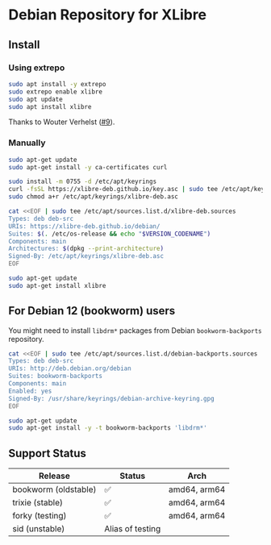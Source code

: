 # Debian Repository for XLibre

## Install
### Using extrepo

```sh
sudo apt install -y extrepo
sudo extrepo enable xlibre
sudo apt update
sudo apt install xlibre
```

Thanks to Wouter Verhelst ([#9](https://github.com/xlibre-deb/debian/issues/9)).

### Manually

```sh
sudo apt-get update
sudo apt-get install -y ca-certificates curl

sudo install -m 0755 -d /etc/apt/keyrings
curl -fsSL https://xlibre-deb.github.io/key.asc | sudo tee /etc/apt/keyrings/xlibre-deb.asc
sudo chmod a+r /etc/apt/keyrings/xlibre-deb.asc

cat <<EOF | sudo tee /etc/apt/sources.list.d/xlibre-deb.sources
Types: deb deb-src
URIs: https://xlibre-deb.github.io/debian/
Suites: $(. /etc/os-release && echo "$VERSION_CODENAME")
Components: main
Architectures: $(dpkg --print-architecture)
Signed-By: /etc/apt/keyrings/xlibre-deb.asc
EOF

sudo apt-get update
sudo apt-get install xlibre
```

## For Debian 12 (bookworm) users

You might need to install `libdrm*` packages from Debian `bookworm-backports` repository.

```sh
cat <<EOF | sudo tee /etc/apt/sources.list.d/debian-backports.sources
Types: deb deb-src
URIs: http://deb.debian.org/debian
Suites: bookworm-backports
Components: main
Enabled: yes
Signed-By: /usr/share/keyrings/debian-archive-keyring.gpg
EOF

sudo apt-get update
sudo apt-get install -y -t bookworm-backports 'libdrm*'
```

## Support Status

| Release              | Status           | Arch         |
|----------------------|------------------|--------------|
| bookworm (oldstable) | ✅               | amd64, arm64 |
| trixie (stable)      | ✅               | amd64, arm64 |
| forky (testing)      | ✅               | amd64, arm64 |
| sid (unstable)       | Alias of testing |              |
